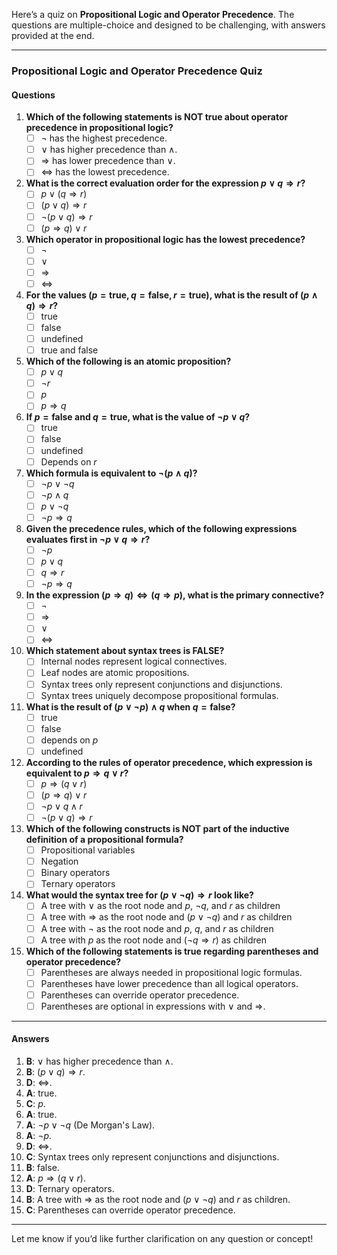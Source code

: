 Here’s a quiz on **Propositional Logic and Operator Precedence**. The questions are multiple-choice and designed to be challenging, with answers provided at the end.

---

### Propositional Logic and Operator Precedence Quiz

#### Questions

1. **Which of the following statements is NOT true about operator precedence in propositional logic?**
   - [ ] $\neg$ has the highest precedence.
   - [ ] $\lor$ has higher precedence than $\land$.
   - [ ] $\Rightarrow$ has lower precedence than $\lor$.
   - [ ] $\Leftrightarrow$ has the lowest precedence.

2. **What is the correct evaluation order for the expression $p \lor q \Rightarrow r$?**
   - [ ] $p \lor (q \Rightarrow r)$
   - [ ] $(p \lor q) \Rightarrow r$
   - [ ] $\neg(p \lor q) \Rightarrow r$
   - [ ] $(p \Rightarrow q) \lor r$

3. **Which operator in propositional logic has the lowest precedence?**
   - [ ] $\neg$
   - [ ] $\lor$
   - [ ] $\Rightarrow$
   - [ ] $\Leftrightarrow$

4. **For the values $(p = \text{true}, q = \text{false}, r = \text{true})$, what is the result of $(p \land q) \Rightarrow r$?**
   - [ ] true
   - [ ] false
   - [ ] undefined
   - [ ] true and false

5. **Which of the following is an atomic proposition?**
   - [ ] $p \lor q$
   - [ ] $\neg r$
   - [ ] $p$
   - [ ] $p \Rightarrow q$

6. **If $p = \text{false}$ and $q = \text{true}$, what is the value of $\neg p \lor q$?**
   - [ ] true
   - [ ] false
   - [ ] undefined
   - [ ] Depends on $r$

7. **Which formula is equivalent to $\neg (p \land q)$?**
   - [ ] $\neg p \lor \neg q$
   - [ ] $\neg p \land q$
   - [ ] $p \lor \neg q$
   - [ ] $\neg p \Rightarrow q$

8. **Given the precedence rules, which of the following expressions evaluates first in $\neg p \lor q \Rightarrow r$?**
   - [ ] $\neg p$
   - [ ] $p \lor q$
   - [ ] $q \Rightarrow r$
   - [ ] $\neg p \Rightarrow q$

9. **In the expression $(p \Rightarrow q) \Leftrightarrow (q \Rightarrow p)$, what is the primary connective?**
   - [ ] $\neg$
   - [ ] $\Rightarrow$
   - [ ] $\lor$
   - [ ] $\Leftrightarrow$

10. **Which statement about syntax trees is FALSE?**
    - [ ] Internal nodes represent logical connectives.
    - [ ] Leaf nodes are atomic propositions.
    - [ ] Syntax trees only represent conjunctions and disjunctions.
    - [ ] Syntax trees uniquely decompose propositional formulas.

11. **What is the result of $(p \lor \neg p) \land q$ when $q = \text{false}$?**
    - [ ] true
    - [ ] false
    - [ ] depends on $p$
    - [ ] undefined

12. **According to the rules of operator precedence, which expression is equivalent to $p \Rightarrow q \lor r$?**
    - [ ] $p \Rightarrow (q \lor r)$
    - [ ] $(p \Rightarrow q) \lor r$
    - [ ] $\neg p \lor q \land r$
    - [ ] $\neg(p \lor q) \Rightarrow r$

13. **Which of the following constructs is NOT part of the inductive definition of a propositional formula?**
    - [ ] Propositional variables
    - [ ] Negation
    - [ ] Binary operators
    - [ ] Ternary operators

14. **What would the syntax tree for $(p \lor \neg q) \Rightarrow r$ look like?**
    - [ ] A tree with $\lor$ as the root node and $p$, $\neg q$, and $r$ as children
    - [ ] A tree with $\Rightarrow$ as the root node and $(p \lor \neg q)$ and $r$ as children
    - [ ] A tree with $\neg$ as the root node and $p$, $q$, and $r$ as children
    - [ ] A tree with $p$ as the root node and $(\neg q \Rightarrow r)$ as children

15. **Which of the following statements is true regarding parentheses and operator precedence?**
    - [ ] Parentheses are always needed in propositional logic formulas.
    - [ ] Parentheses have lower precedence than all logical operators.
    - [ ] Parentheses can override operator precedence.
    - [ ] Parentheses are optional in expressions with $\lor$ and $\Rightarrow$.

---

#### Answers

1. **B**: $\lor$ has higher precedence than $\land$.
2. **B**: $(p \lor q) \Rightarrow r$.
3. **D**: $\Leftrightarrow$.
4. **A**: true.
5. **C**: $p$.
6. **A**: true.
7. **A**: $\neg p \lor \neg q$ (De Morgan's Law).
8. **A**: $\neg p$.
9. **D**: $\Leftrightarrow$.
10. **C**: Syntax trees only represent conjunctions and disjunctions.
11. **B**: false.
12. **A**: $p \Rightarrow (q \lor r)$.
13. **D**: Ternary operators.
14. **B**: A tree with $\Rightarrow$ as the root node and $(p \lor \neg q)$ and $r$ as children.
15. **C**: Parentheses can override operator precedence.

--- 

Let me know if you’d like further clarification on any question or concept!